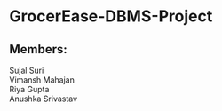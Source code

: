 # GrocerEase-DBMS-Project
## Members:<br />
  Sujal Suri<br />
  Vimansh Mahajan<br />
  Riya Gupta<br />
  Anushka Srivastav
